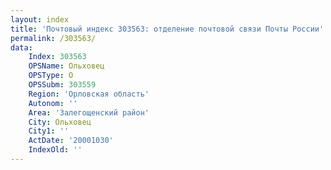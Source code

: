 ```yaml
---
layout: index
title: 'Почтовый индекс 303563: отделение почтовой связи Почты России'
permalink: /303563/
data:
    Index: 303563
    OPSName: Ольховец
    OPSType: О
    OPSSubm: 303559
    Region: 'Орловская область'
    Autonom: ''
    Area: 'Залегощенский район'
    City: Ольховец
    City1: ''
    ActDate: '20001030'
    IndexOld: ''
---
```

